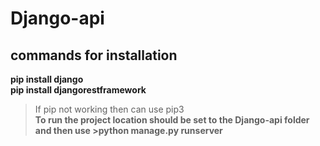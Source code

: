 # Django-api
## commands for installation
**pip install django**<br/>
**pip install djangorestframework**<br/>
> If pip not working then can use pip3<br/>
**To run the project location should be set to the Django-api folder and then use >python manage.py runserver**
